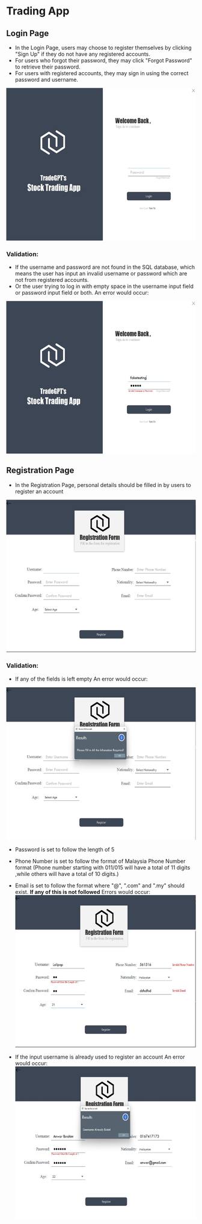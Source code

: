 # Trading App
## Login Page
- In the Login Page, users may choose to register themselves by clicking "Sign Up" if they do not have any registered accounts.
- For users who forgot their password, they may click "Forgot Password" to retrieve their password.
- For users with registered accounts, they may sign in using the correct password and username.

<img src="Image/LoginPage.jpg" width="600" height="405.79" />

### Validation:
- If the username and password are not found in the SQL database, which means the user has input an invalid username or password which are not from registered accounts.
- Or the user trying to log in with empty space in the username input field or password input field or both.
An error would occur:
<img src="Image/LoginPageInvalid.jpg" width="600" height="405.79" />

## Registration Page
- In the Registration Page, personal details should be filled in by users to register an account
<img src="Image/RegistrationPage.jpg" width="600" height="405.79" />

### Validation:
- If any of the fields is left empty 
An error would occur:
<img src="Image/RegistrationPageEmptyInvalid.jpg" width="600" height="405.79" />

- Password is set to follow the length of 5
- Phone Number is set to follow the format of Malaysia Phone Number format (Phone number starting with 011/015 will have a total of 11 digits ,while others will have a total of 10 digits.)
- Email is set to follow the format where "@", ".com" and ".my" should exist.
  **If any of this is not followed**
  Errors would occur:
  <img src="Image/RegistrationPageAllInvalid.jpg" width="600" height="405.79" />

- If the input username is already used to register an account
  An error would occur:
  <img src="Image/RegistrationPageUsedUsername.jpg" width="600" height="405.79" />
  
### 

